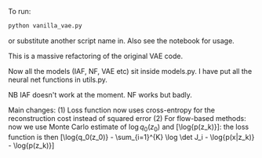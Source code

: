 To run:
```bash
python vanilla_vae.py
```
or substitute another script name in. Also see the notebook for usage.

This is a massive refactoring of the original VAE code.

Now all the models (IAF, NF, VAE etc) sit inside models.py. I have put all the neural net functions in utils.py.

NB IAF doesn't work at the moment. NF works but badly.

Main changes:
(1) Loss function now uses cross-entropy for the reconstruction cost instead of squared error
(2) For flow-based methods: now we use Monte Carlo estimate of $\log{q_0(z_0)}$ and \[\log{p(z_k)}\]: the loss function is then \[\log{q_0(z_0)} - \sum_{i=1}^{K} \log \det J_i - \log{p(x|z_k)} - \log{p(z_k)}\]

